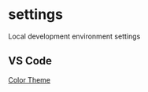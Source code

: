 # settings

Local development environment settings


## VS Code

[Color Theme](https://marketplace.visualstudio.com/items?itemName=NikosKornarakis.predawn-twilight)
